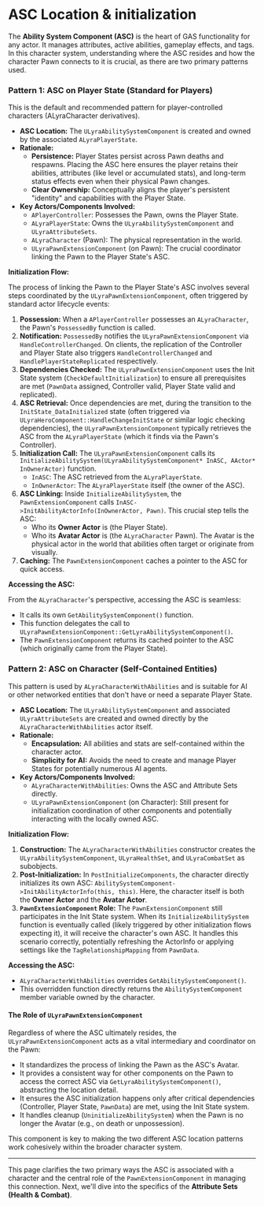 # ASC Location & initialization

The **Ability System Component (ASC)** is the heart of GAS functionality for any actor. It manages attributes, active abilities, gameplay effects, and tags. In this character system, understanding where the ASC resides and how the character Pawn connects to it is crucial, as there are two primary patterns used.

### Pattern 1: ASC on Player State (Standard for Players)

This is the default and recommended pattern for player-controlled characters (ALyraCharacter derivatives).

* **ASC Location:** The `ULyraAbilitySystemComponent` is created and owned by the associated `ALyraPlayerState`.
* **Rationale:**
  * **Persistence:** Player States persist across Pawn deaths and respawns. Placing the ASC here ensures the player retains their abilities, attributes (like level or accumulated stats), and long-term status effects even when their physical Pawn changes.
  * **Clear Ownership:** Conceptually aligns the player's persistent "identity" and capabilities with the Player State.
* **Key Actors/Components Involved:**
  * `APlayerController`: Possesses the Pawn, owns the Player State.
  * `ALyraPlayerState`: Owns the `ULyraAbilitySystemComponent` and `ULyraAttributeSets`.
  * `ALyraCharacter` (Pawn): The physical representation in the world.
  * `ULyraPawnExtensionComponent` (on Pawn): The crucial coordinator linking the Pawn to the Player State's ASC.

**Initialization Flow:**

The process of linking the Pawn to the Player State's ASC involves several steps coordinated by the `ULyraPawnExtensionComponent`, often triggered by standard actor lifecycle events:

1. **Possession:** When a `APlayerController` possesses an `ALyraCharacter`, the Pawn's `PossessedBy` function is called.
2. **Notification:** `PossessedBy` notifies the `ULyraPawnExtensionComponent` via `HandleControllerChanged`. On clients, the replication of the Controller and Player State also triggers `HandleControllerChanged` and `HandlePlayerStateReplicated` respectively.
3. **Dependencies Checked:** The `ULyraPawnExtensionComponent` uses the Init State system (`CheckDefaultInitialization`) to ensure all prerequisites are met (`PawnData` assigned, Controller valid, Player State valid and replicated).
4. **ASC Retrieval:** Once dependencies are met, during the transition to the `InitState_DataInitialized` state (often triggered via `ULyraHeroComponent::HandleChangeInitState` or similar logic checking dependencies), the `ULyraPawnExtensionComponent` typically retrieves the ASC from the `ALyraPlayerState` (which it finds via the Pawn's Controller).
5. **Initialization Call:** The `ULyraPawnExtensionComponent` calls its `InitializeAbilitySystem(ULyraAbilitySystemComponent* InASC, AActor* InOwnerActor)` function.
   * `InASC`: The ASC retrieved from the `ALyraPlayerState`.
   * `InOwnerActor`: The `ALyraPlayerState` itself (the owner of the ASC).
6. **ASC Linking:** Inside `InitializeAbilitySystem`, the `PawnExtensionComponent` calls `InASC->InitAbilityActorInfo(InOwnerActor, Pawn)`. This crucial step tells the ASC:
   * Who its **Owner Actor** is (the Player State).
   * Who its **Avatar Actor** is (the `ALyraCharacter` Pawn). The Avatar is the physical actor in the world that abilities often target or originate from visually.
7. **Caching:** The `PawnExtensionComponent` caches a pointer to the ASC for quick access.

**Accessing the ASC:**

From the `ALyraCharacter`'s perspective, accessing the ASC is seamless:

* It calls its own `GetAbilitySystemComponent()` function.
* This function delegates the call to `ULyraPawnExtensionComponent::GetLyraAbilitySystemComponent()`.
* The `PawnExtensionComponent` returns its cached pointer to the ASC (which originally came from the Player State).

### Pattern 2: ASC on Character (Self-Contained Entities)

This pattern is used by `ALyraCharacterWithAbilities` and is suitable for AI or other networked entities that don't have or need a separate Player State.

* **ASC Location:** The `ULyraAbilitySystemComponent` and associated `ULyraAttributeSets` are created and owned directly by the `ALyraCharacterWithAbilities` actor itself.
* **Rationale:**
  * **Encapsulation:** All abilities and stats are self-contained within the character actor.
  * **Simplicity for AI:** Avoids the need to create and manage Player States for potentially numerous AI agents.
* **Key Actors/Components Involved:**
  * `ALyraCharacterWithAbilities`: Owns the ASC and Attribute Sets directly.
  * `ULyraPawnExtensionComponent` (on Character): Still present for initialization coordination of other components and potentially interacting with the locally owned ASC.

**Initialization Flow:**

1. **Construction:** The `ALyraCharacterWithAbilities` constructor creates the `ULyraAbilitySystemComponent`, `ULyraHealthSet`, and `ULyraCombatSet` as subobjects.
2. **Post-Initialization:** In `PostInitializeComponents`, the character directly initializes its own ASC: `AbilitySystemComponent->InitAbilityActorInfo(this, this)`. Here, the character itself is both the **Owner Actor** and the **Avatar Actor**.
3. **`PawnExtensionComponent` Role:** The `PawnExtensionComponent` still participates in the Init State system. When its `InitializeAbilitySystem` function is eventually called (likely triggered by other initialization flows expecting it), it will receive the character's own ASC. It handles this scenario correctly, potentially refreshing the ActorInfo or applying settings like the `TagRelationshipMapping` from `PawnData`.

**Accessing the ASC:**

* `ALyraCharacterWithAbilities` overrides `GetAbilitySystemComponent()`.
* This overridden function directly returns the `AbilitySystemComponent` member variable owned by the character.

#### The Role of `ULyraPawnExtensionComponent`

Regardless of where the ASC ultimately resides, the `ULyraPawnExtensionComponent` acts as a vital intermediary and coordinator on the Pawn:

* It standardizes the process of linking the Pawn as the ASC's Avatar.
* It provides a consistent way for other components on the Pawn to access the correct ASC via `GetLyraAbilitySystemComponent()`, abstracting the location detail.
* It ensures the ASC initialization happens only after critical dependencies (Controller, Player State, `PawnData`) are met, using the Init State system.
* It handles cleanup (`UninitializeAbilitySystem`) when the Pawn is no longer the Avatar (e.g., on death or unpossession).

This component is key to making the two different ASC location patterns work cohesively within the broader character system.

***

This page clarifies the two primary ways the ASC is associated with a character and the central role of the `PawnExtensionComponent` in managing this connection. Next, we'll dive into the specifics of the **Attribute Sets (Health & Combat)**.

